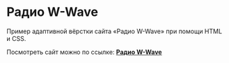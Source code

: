 # Радио W-Wave

Пример адаптивной вёрстки сайта «Радио W-Wave» при помощи HTML и CSS.

Посмотреть сайт можно по ссылке: [**Радио W-Wave**](https://nizovtsev-daniil.github.io/w-wave/)
